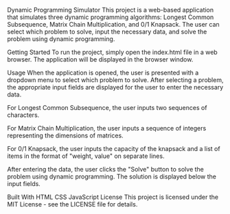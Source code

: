 Dynamic Programming Simulator
This project is a web-based application that simulates three dynamic programming algorithms: Longest Common Subsequence, Matrix Chain Multiplication, and 0/1 Knapsack. The user can select which problem to solve, input the necessary data, and solve the problem using dynamic programming.

Getting Started
To run the project, simply open the index.html file in a web browser. The application will be displayed in the browser window.

Usage
When the application is opened, the user is presented with a dropdown menu to select which problem to solve. After selecting a problem, the appropriate input fields are displayed for the user to enter the necessary data.

For Longest Common Subsequence, the user inputs two sequences of characters.

For Matrix Chain Multiplication, the user inputs a sequence of integers representing the dimensions of matrices.

For 0/1 Knapsack, the user inputs the capacity of the knapsack and a list of items in the format of "weight, value" on separate lines.

After entering the data, the user clicks the "Solve" button to solve the problem using dynamic programming. The solution is displayed below the input fields.

Built With
HTML
CSS
JavaScript
License
This project is licensed under the MIT License - see the LICENSE file for details.
